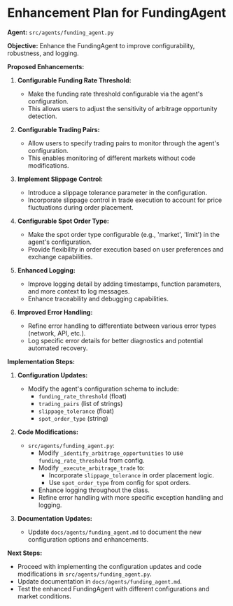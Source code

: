 # Enhancement Plan for FundingAgent

**Agent:** `src/agents/funding_agent.py`

**Objective:** Enhance the FundingAgent to improve configurability, robustness, and logging.

**Proposed Enhancements:**

1.  **Configurable Funding Rate Threshold:**
    *   Make the funding rate threshold configurable via the agent's configuration.
    *   This allows users to adjust the sensitivity of arbitrage opportunity detection.

2.  **Configurable Trading Pairs:**
    *   Allow users to specify trading pairs to monitor through the agent's configuration.
    *   This enables monitoring of different markets without code modifications.

3.  **Implement Slippage Control:**
    *   Introduce a slippage tolerance parameter in the configuration.
    *   Incorporate slippage control in trade execution to account for price fluctuations during order placement.

4.  **Configurable Spot Order Type:**
    *   Make the spot order type configurable (e.g., 'market', 'limit') in the agent's configuration.
    *   Provide flexibility in order execution based on user preferences and exchange capabilities.

5.  **Enhanced Logging:**
    *   Improve logging detail by adding timestamps, function parameters, and more context to log messages.
    *   Enhance traceability and debugging capabilities.

6.  **Improved Error Handling:**
    *   Refine error handling to differentiate between various error types (network, API, etc.).
    *   Log specific error details for better diagnostics and potential automated recovery.

**Implementation Steps:**

1.  **Configuration Updates:**
    *   Modify the agent's configuration schema to include:
        *   `funding_rate_threshold` (float)
        *   `trading_pairs` (list of strings)
        *   `slippage_tolerance` (float)
        *   `spot_order_type` (string)

2.  **Code Modifications:**
    *   `src/agents/funding_agent.py`:
        *   Modify `_identify_arbitrage_opportunities` to use `funding_rate_threshold` from config.
        *   Modify `_execute_arbitrage_trade` to:
            *   Incorporate `slippage_tolerance` in order placement logic.
            *   Use `spot_order_type` from config for spot orders.
        *   Enhance logging throughout the class.
        *   Refine error handling with more specific exception handling and logging.

3.  **Documentation Updates:**
    *   Update `docs/agents/funding_agent.md` to document the new configuration options and enhancements.

**Next Steps:**

*   Proceed with implementing the configuration updates and code modifications in `src/agents/funding_agent.py`.
*   Update documentation in `docs/agents/funding_agent.md`.
*   Test the enhanced FundingAgent with different configurations and market conditions.